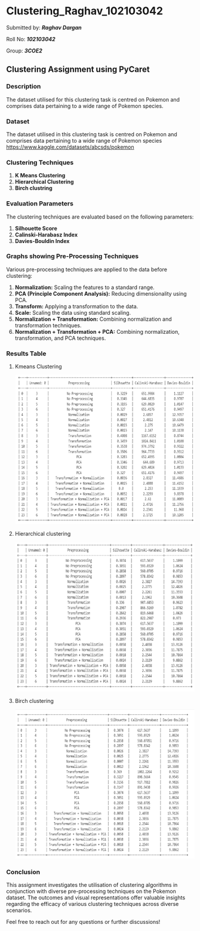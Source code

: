 # Clustering_Raghav_102103042

Submitted by: ***Raghav Dargan*** 

Roll No: ***102103042***

Group: ***3COE2***

## Clustering Assignment using PyCaret

### Description
The dataset utilised for this clustering task is centred on Pokemon and comprises data pertaining to a wide range of Pokemon species.

### Dataset
The dataset utilised in this clustering task is centred on Pokemon and comprises data pertaining to a wide range of Pokemon species https://www.kaggle.com/datasets/abcsds/pokemon

### Clustering Techniques
1. **K Means Clustering**
2. **Hierarchical Clustering**
3. **Birch clustring**

### Evaluation Parameters
The clustering techniques are evaluated based on the following parameters:

1. **Silhouette Score**
2. **Calinski-Harabasz Index**
3. **Davies-Bouldin Index**

### Graphs showing Pre-Processing Techniques
Various pre-processing techniques are applied to the data before clustering:

1. **Normalization:** Scaling the features to a standard range.
2. **PCA (Principle Component Analysis):** Reducing dimensionality using PCA.
3. **Transform:** Applying a transformation to the data.
4. **Scale:** Scaling the data using standard scaling.
5. **Normalization + Transformation:** Combining normalization and transformation techniques.
6. **Normalization + Transformation + PCA:** Combining normalization, transformation, and PCA techniques.

### Results Table

1. Kmeans Clustering
   
   <img src="kmeans_clustering.png" width="600" height="400" alt="KMeans Image"></img>

2. Hierarchical clustering
  
   <img src="hieratchial_clustering.png" width="600" height="400" alt="KMeans Image"></img>

3. Birch clustering

    <img src="birch_clustering png.png" width="600" height="400" alt="KMeans Image"></img>

 ### Conclusion

This assignment investigates the utilisation of clustering algorithms in conjunction with diverse pre-processing techniques on the Pokemon dataset. The outcomes and visual representations offer valuable insights regarding the efficacy of various clustering techniques across diverse scenarios.

Feel free to reach out for any questions or further discussions!
